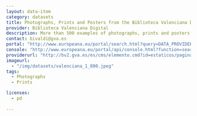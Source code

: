 ```yaml
---
layout: data-item
category: datasets
title: Photographs, Prints and Posters from the Biblioteca Valenciana Digital
provider: Biblioteca Valenciana Digital
description: More than 500 examples of photographs, prints and posters from the Biblioteca Valenciana Digital. Spanish language.
contact: bivaldi@gva.es
portal: "http://www.europeana.eu/portal/search.html?query=DATA_PROVIDER:%22Biblioteca%20Valenciana%20Digital%22&qf=TYPE:IMAGE"
console: "http://www.europeana.eu/portal/api/console.html?function=search&query=DATA_PROVIDER:%22Biblioteca%20Valenciana%20Digital%22&qf=TYPE:IMAGE"
providerurl: "http://bv2.gva.es/es/cms/elemento.cmd?id=estaticos/paginas/inicio.html"
imageurl: 
  - "/img/datasets/valenciana_1_800.jpeg"
tags:
  - Photographs
  - Prints

licenses:
  - pd  
      
---
```


